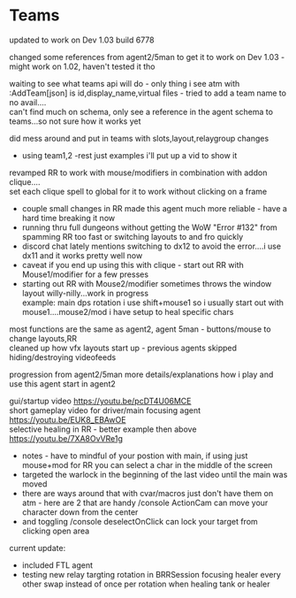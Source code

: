 # Teams
updated to work on Dev 1.03 build 6778

changed some references from agent2/5man to get it to work on Dev 1.03 - might work on 1.02, haven't tested it tho

waiting to see what teams api will do - only thing i see atm with :AddTeam[json] is id,display_name,virtual files - tried to add a team name to no avail....    
can't find much on schema, only see a reference in the agent schema to teams...so not sure how it works yet     

did mess around and put in teams with slots,layout,relaygroup changes     
* using team1,2 -rest just examples i'll put up a vid to show it    
    
revamped RR to work with mouse/modifiers in combination with addon clique....     
set each clique spell to global for it to work without clicking on a frame  
* couple small changes in RR made this agent much more reliable - have a hard time breaking it now     
* running thru full dungeons without getting the WoW "Error #132" from spamming RR too fast or switching layouts to and fro quickly    
* discord chat lately mentions switching to dx12 to avoid the error....i use dx11 and it works pretty well now
* caveat if you end up using this with clique - start out RR with Mouse1/modifier for a few presses     
* starting out RR with Mouse2/modifier sometimes throws the window layout willy-nilly...work in progress     
example: main dps rotation i use shift+mouse1 so i usually start out with mouse1....mouse2/mod i have setup to heal specific chars     
     
most functions are the same as agent2, agent 5man - buttons/mouse to change layouts,RR    
cleaned up how vfx layouts start up - previous agents skipped hiding/destroying videofeeds     
 

progression from agent2/5man more details/explanations how i play and use this agent start in agent2

gui/startup video https://youtu.be/pcDT4U06MCE    
short gameplay video for driver/main focusing agent https://youtu.be/EUK8_EBAwOE     
selective healing in RR - better example then above https://youtu.be/7XA8OvVRe1g
* notes - have to mindful of your postion with main, if using just mouse+mod for RR you can select a char in the middle of the screen
* targeted the warlock in the beginning of the last video until the main was moved     
* there are ways around that with cvar/macros just don't have them on atm - here are 2 that are handy /console ActionCam can move your character down from the center     
* and toggling /console deselectOnClick can lock your target from clicking open area

current update:
* included FTL agent
* testing new relay targting rotation in BRRSession focusing healer every other swap instead of once per rotation when healing tank or healer 
